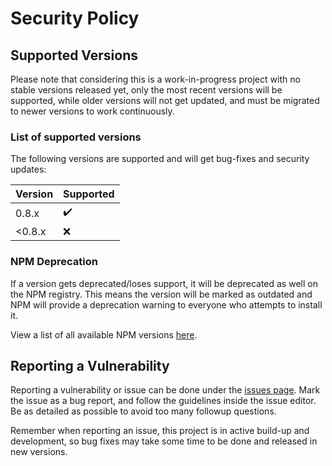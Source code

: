 # Security Policy

## Supported Versions

Please note that considering this is a work-in-progress project with no stable versions released yet,
only the most recent versions will be supported, while older versions will not get updated,
and must be migrated to newer versions to work continuously.

### List of supported versions

The following versions are supported and will get bug-fixes and security updates:

| Version | Supported          |
| ------- | ------------------ |
| 0.8.x   | :heavy_check_mark: |
| <0.8.x  | :x:                |

### NPM Deprecation

If a version gets deprecated/loses support, it will be deprecated as well on the NPM registry.
This means the version will be marked as outdated and NPM will provide a deprecation warning to everyone who attempts to
install it.

View a list of all available NPM versions [here](https://www.npmjs.com/package/@kipper/core/).

## Reporting a Vulnerability

Reporting a vulnerability or issue can be done under
the [issues page](https://github.com/Luna-Klatzer/Kipper/issues/new/choose).
Mark the issue as a bug report, and follow the guidelines inside the issue editor. Be as detailed as possible to avoid
too many followup questions.

Remember when reporting an issue, this project is in active build-up and development, so bug fixes
may take some time to be done and released in new versions.
